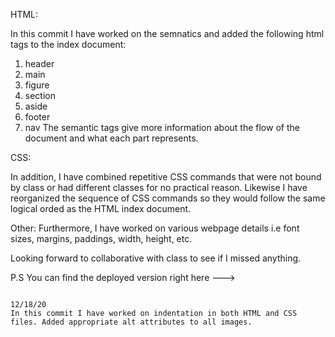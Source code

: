 

HTML:

In this commit I have worked on the semnatics and added the following html tags to the index document:
1. header
2. main
3. figure
4. section
5. aside
6. footer
7. nav
The semantic tags give more information about the flow of the document and what each part represents.


CSS:

In addition, I have combined repetitive CSS commands that were not bound by class or had different classes for no practical reason. Likewise I have reorganized the sequence of CSS commands so they would follow the same logical orded as the HTML index document.


Other:
Furthermore, I have worked on various webpage details i.e font sizes, margins, paddings, width, height, etc. 

Looking forward to collaborative with class to see if I missed anything.

P.S You can find the deployed version right here ---> 



~~~~~~~~~~~~~~~~~~~~~~~~~~~~~~~~~~~~~~~~~~~~~~~~~~~~~~~~~~~~~~~~~~~~~~~~~~~~~~~~~~~~~~~~~~~~~~~~~~~~~~~~~~~~~~~~~~~~~~~~~~~~~~~~~~~~~~~~~~~~~~~~~~~~~~~~~~~~~~~~~~~~~~~~~~~~~~~~~~~~~~~~~~~~~~~~~~~~~~~~~~~~~~~~~~~~~~~~~~~~~~~~~~~~~~~~~~~~~~~~~~~~~~~~~~

12/18/20
In this commit I have worked on indentation in both HTML and CSS files. Added appropriate alt attributes to all images.
